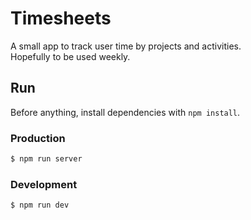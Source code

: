 # Timesheets

A small app to track user time by projects and activities.  
Hopefully to be used weekly.

## Run

Before anything, install dependencies with `npm install`.

### Production

```bash
$ npm run server
```

### Development

```bash
$ npm run dev
```
